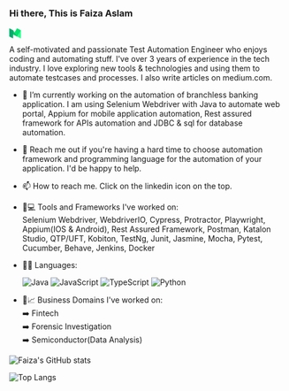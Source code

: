 ### Hi there, This is Faiza Aslam

<a href="https://faiza-aslam.medium.com/"><img align="left" src="https://raw.githubusercontent.com/faizaaslam/faizaaslam/main/Images/medium.svg" alt="Faiza | Medium" width="21px"/></a><br/>

A self-motivated and passionate Test Automation Engineer who enjoys coding and automating stuff. I've over 3 years of experience in the tech industry. I love exploring new tools & technologies and using them to automate testcases and processes. I also write articles on medium.com.

- 🔭 I’m currently working on the automation of branchless banking application. I am using Selenium Webdriver with Java to automate web portal, Appium for mobile application automation, Rest assured framework for APIs automation and JDBC & sql for database automation.

- 💬 Reach me out if you're having a hard time to choose automation framework and programming language for the automation of your application. I'd be happy to help.
- 📫 How to reach me. Click on the linkedin icon on the top. 
- :rocket::computer: Tools and Frameworks I've worked on:<br />
       Selenium Webdriver, WebdriverIO, Cypress, Protractor, Playwright, Appium(IOS & Android), Rest Assured Framework, Postman, Katalon Studio, QTP/UFT, Kobiton, TestNg, Junit, Jasmine, Mocha, Pytest, Cucumber, Behave, Jenkins, Docker
    
- 👩‍💻 Languages:<br />

    ![Java](https://img.shields.io/badge/java-%23ED8B00.svg?style=for-the-badge&logo=java&logoColor=white)
    ![JavaScript](https://img.shields.io/badge/javascript-%23323330.svg?style=for-the-badge&logo=javascript&logoColor=%23F7DF1E)
    ![TypeScript](https://img.shields.io/badge/typescript-%23007ACC.svg?style=for-the-badge&logo=typescript&logoColor=white)
    ![Python](https://img.shields.io/badge/python-3670A0?style=for-the-badge&logo=python&logoColor=ffdd54)<br/>
   
- :rocket:📈 Business Domains I've worked on: <br />
    :arrow_right: Fintech<br />
    :arrow_right: Forensic Investigation<br />
    :arrow_right: Semiconductor(Data Analysis)
    

![Faiza's GitHub stats](https://github-readme-stats.vercel.app/api?username=faizaaslam&show_icons=true&theme=radical&count_private=true)

![Top Langs](https://github-readme-stats.vercel.app/api/top-langs/?username=faizaaslam&theme=tokyonight)



